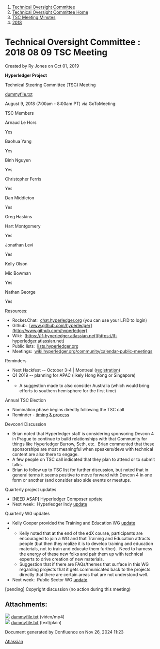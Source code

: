 1. [Technical Oversight Committee](index.html)
2. [Technical Oversight Committee Home](Technical-Oversight-Committee-Home_21430274.html)
3. [TSC Meeting Minutes](TSC-Meeting-Minutes_21448544.html)
4. [2018](2018_21448716.html)

# Technical Oversight Committee : 2018 08 09 TSC Meeting

Created by Ry Jones on Oct 01, 2019

**Hyperledger Project**

Technical Steering Committee (TSC) Meeting

[dummyfile.txt](#)

August 9, 2018 (7:00am - 8:00am PT) via GoToMeeting

TSC Members

Arnaud Le Hors

Yes

Baohua Yang

Yes

Binh Nguyen

Yes

Christopher Ferris

Yes

Dan Middleton

Yes

Greg Haskins

Hart Montgomery

Yes

Jonathan Levi

Yes

Kelly Olson

Mic Bowman

Yes

Nathan George

Yes

Resources:

- Rocket.Chat:  [chat.hyperledger.org](http://chat.hyperledger.org/) (you can use your LFID to login)
- Github:  [www.github.com/hyperledger](http://www.github.com/hyperledger)
- Wiki:  [https://lf-hyperledger.atlassian.net](https://lf-hyperledger.atlassian.net)
- Public lists:  [lists.hyperledger.org](http://lists.hyperledger.org/)
- Meetings:  [wiki.hyperledger.org/community/calendar-public-meetings](http://wiki.hyperledger.org/community/calendar-public-meetings)

Reminders

- Next Hackfest -- October 3-4 | Montreal ([registration](https://www.regonline.com/hyperledgerhackfestoctober2018copy))
- Q1 2019 -- planning for APAC (likely Hong Kong or Singapore)
- - A suggestion made to also consider Australia (which would bring efforts to southern hemisphere for the first time)

Annual TSC Election

- Nomination phase begins directly following the TSC call
- Reminder - [timing &amp; process](https://docs.google.com/document/d/18YE2l4UZJry7LAcXCMnGQdQuCKuT5mfQS5IRetTeevI/edit)

Devcon4 Discussion

- Brian noted that Hyperledger staff is considering sponsoring Devcon 4 in Prague to continue to build relationships with that Community for things like Hyperledger Burrow, Seth, etc.  Brian commented that these sponsorships are most meaningful when speakers/devs with technical content are also there to engage.
- A few people on TSC call indicated that they plan to attend or to submit talks.
- Brian to follow up to TSC list for further discussion, but noted that in general terms it seems positive to move forward with Devcon 4 in one form or another (and consider also side events or meetups.

Quarterly project updates

- \[NEED ASAP] Hyperledger Composer [update](https://lf-hyperledger.atlassian.netgroups/tsc/project-updates/composer-2018-aug)
- Next week:  Hyperledger Indy [update](https://lf-hyperledger.atlassian.netgroups/tsc/project-updates/indy-2018-aug)

Quarterly WG updates

- Kelly Cooper provided the Training and Education WG [update](https://lf-hyperledger.atlassian.netgroups/tsc/wg-updates/training-and-education-wg-2018-aug)
- - Kelly noted that at the end of the edX course, participants are encouraged to join a WG and that Training and Education attracts people (but then they realize it is to develop training and education materials, not to train and educate them further).  Need to harness the energy of these new folks and pair them up with technical experts to drive creation of new materials.
  - Suggestion that if there are FAQs/themes that surface in this WG regarding projects that it gets communicated back to the projects directly that there are certain areas that are not understood well.
- Next week:  Public Sector WG [update](https://lf-hyperledger.atlassian.netgroups/tsc/wg-updates/public-sector-wg-2018-aug)

\[pending] Copyright discussion (no action during this meeting)

## Attachments:

![](images/icons/bullet_blue.gif) [dummyfile.txt](attachments/21433836/21457610.txt) (video/mp4)  
![](images/icons/bullet_blue.gif) [dummyfile.txt](attachments/21433836/21448748.txt) (text/plain)

Document generated by Confluence on Nov 26, 2024 11:23

[Atlassian](http://www.atlassian.com/)
